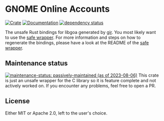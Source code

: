 # GNOME Online Accounts

[![Crate](https://img.shields.io/crates/v/goa-sys.svg)](https://crates.io/crates/goa-sys)
[![Documentation](https://docs.rs/goa-sys/badge.svg)](https://docs.rs/goa-sys)
[![dependency status](https://deps.rs/crate/goa-sys/0.0.3/status.svg)](https://deps.rs/crate/goa-sys/0.0.3)

The unsafe Rust bindings for libgoa generated by [gir](https://github.com/gtk-rs/gir). You most likely want to use the [safe wrapper](https://crates.io/crates/goa). For more information and steps on how to regenerate the bindings, please have a look at the README of the [safe wrapper](https://crates.io/crates/goa).

## Maintenance status
[![maintenance-status: passively-maintained (as of 2023-08-06)](https://img.shields.io/badge/maintenance--status-passively--maintained_%28as_of_2023--08--06%29-forestgreen)](https://gist.github.com/rusty-snake/574a91f1df9f97ec77ca308d6d731e29)
This crate is just an unsafe wrapper for the C library so it is feature complete and not actively worked on. If you encounter any problems, feel free to open a PR.

## License

Either MIT or Apache 2.0, left to the user's choice.
